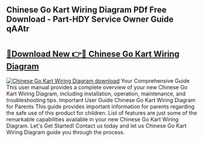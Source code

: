 ## Chinese Go Kart Wiring Diagram PDf Free Download - Part-HDY Service Owner Guide qAAtr

# <h2><a href="http://dfhklfr.blite.top/?on=Chinese+Go+Kart+Wiring+Diagram">🔗Download New 👉🔴 Chinese Go Kart Wiring Diagram</a></h2>

[![Chinese Go Kart Wiring Diagram download](https://i.imgur.com/lujVjoI.png)](http://dfhklfr.blite.top/?on=Chinese+Go+Kart+Wiring+Diagram)
Your Comprehensive Guide This user manual provides a complete overview of your new Chinese Go Kart Wiring Diagram, including installation, operation, maintenance, and troubleshooting tips. Important User Guide Chinese Go Kart Wiring Diagram for Parents This guide provides important information for parents regarding the safe use of this product for children. List of features are just some of the remarkable capabilities available in your new Chinese Go Kart Wiring Diagram. Let's Get Started! Contact us today and let us Chinese Go Kart Wiring Diagram guide you through the process.
